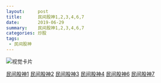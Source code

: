 ```yaml
---
layout:     post
title:      民间股神1,2,3,4,6,7
date:       2019-06-29
summary:    民间股神1,2,3,4,6,7
categories: 炒股
tags:
 - 民间股神
---
```


![视觉卡片][1]

<a target="_blank" href="https://github.com/3xp10it/books/blob/master/%E6%B0%91%E9%97%B4%E8%82%A1%E7%A5%9E1-15%E4%BD%8D%E8%82%A1%E6%9E%97%E9%AB%98%E7%89%A9%E8%B5%A2%E9%92%B1%E7%A7%98%E6%8B%9B%E5%A4%A7%E7%89%B9%E5%86%99.pdf">民间股神1</a>
<a target="_blank" href="https://github.com/3xp10it/books/blob/master/%E6%B0%91%E9%97%B4%E8%82%A1%E7%A5%9E2-%E5%8D%81%E5%A4%A7%E8%82%A1%E6%9E%97%E9%AB%98%E6%89%8B%E8%B5%A2%E9%92%B1%E7%A7%98%E6%8B%9B%E5%A4%A7%E7%89%B9%E5%86%99.pdf">民间股神2</a>
<a target="_blank" href="https://github.com/3xp10it/books/blob/master/%E6%B0%91%E9%97%B4%E8%82%A1%E7%A5%9E3-%E5%85%AB%E5%A4%A7%E8%82%A1%E6%9E%97%E9%AB%98%E6%89%8B%E8%B5%A2%E9%92%B1%E7%A7%98%E6%8B%9B%E5%A4%A7%E7%89%B9%E5%86%99.pdf">民间股神3</a>
<a target="_blank" href="https://github.com/3xp10it/books/blob/master/%E6%B0%91%E9%97%B4%E8%82%A1%E7%A5%9E4-%E4%B9%9D%E5%A4%A7%E8%82%A1%E6%9E%97%E9%AB%98%E6%89%8B%E8%B5%A2%E9%92%B1%E7%A7%98%E6%8B%9B%E5%A4%A7%E7%89%B9%E5%86%99.pdf">民间股神4</a>
<a target="_blank" href="https://github.com/3xp10it/books/blob/master/%E6%B0%91%E9%97%B4%E8%82%A1%E7%A5%9E6-%E8%82%A1%E5%B8%82%E5%A5%87%E4%BA%BA%E9%89%B4%E8%82%A1%E5%AF%86%E7%A0%81.pdf">民间股神6</a>
<a target="_blank" href="https://github.com/3xp10it/books/blob/master/%E6%B0%91%E9%97%B4%E8%82%A1%E7%A5%9E7-%E8%8D%89%E6%A0%B9%E8%8B%B1%E6%9D%B0%E6%83%8A%E4%B8%96%E5%A5%87%E8%BF%B9.pdf">民间股神7</a>

[1]: https://raw.githubusercontent.com/3xp10it/pic/master/民间股神.png
